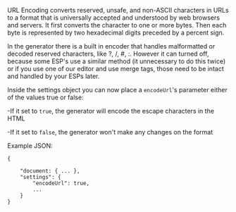 URL Encoding converts reserved, unsafe, and non-ASCII characters in URLs to a format that is universally accepted and understood by web browsers and servers. It first converts the character to one or more bytes. Then each byte is represented by two hexadecimal digits preceded by a percent sign.

In the generator there is a built in encoder that handles malformatted or decoded reserved characters, like ?, /, #, :. However it can turned off, because some ESP's use a similar method (it unnecessary to do this twice) or if you use one of our editor and use merge tags, those need to be intact and handled by your ESPs later.

Inside the settings object you can now place a `encodeUrl`'s parameter either of the values true or false:

-If it set to `true`, the generator will encode the escape characters in the HTML

-If it set to `false`, the generator won't make any changes on the format

Example JSON:

```
{

	"document: { ... },
	"settings": {
		"encodeUrl": true,
		...
	}
}
```

